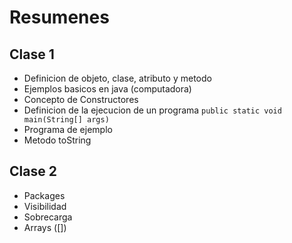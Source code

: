 # Resumenes

## Clase 1
* Definicion de objeto, clase, atributo y metodo
* Ejemplos basicos en java (computadora)
* Concepto de Constructores
* Definicion de la ejecucion de un programa `public static void main(String[] args)`
* Programa de ejemplo
* Metodo toString

## Clase 2
* Packages
* Visibilidad
* Sobrecarga
* Arrays ([])

